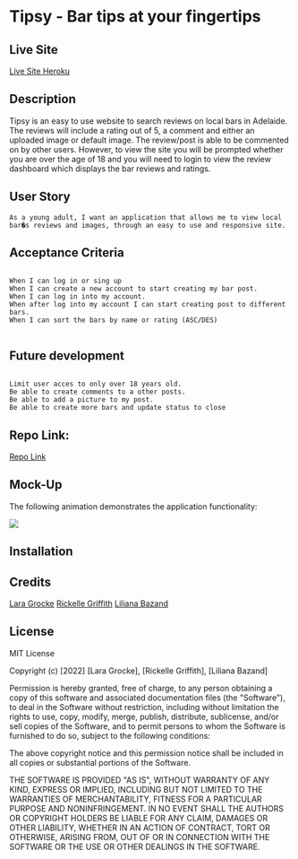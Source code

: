 
# Tipsy - Bar tips at your fingertips

## Live Site
[Live Site Heroku](https://stormy-savannah-14657.herokuapp.com/)




## Description
Tipsy is an easy to use website to search reviews on local bars in Adelaide. The reviews will include a rating out of 5, a comment and either an uploaded image or default image. The review/post is able to be commented on by other users. However, to view the site you will be prompted whether you are over the age of 18 and you will need to login to view the review dashboard which displays the bar reviews and ratings.

## User Story

```
As a young adult, I want an application that allows me to view local bar�s reviews and images, through an easy to use and responsive site.

```


## Acceptance Criteria
```

When I can log in or sing up
When I can create a new account to start creating my bar post.
When I can log in into my account.
When after log into my account I can start creating post to different bars.
When I can sort the bars by name or rating (ASC/DES)


```


## Future development

```

Limit user acces to only over 18 years old.
Be able to create comments to a other posts.
Be able to add a picture to my post.
Be able to create more bars and update status to close

```

## Repo Link:
[Repo Link](https://github.com/lilianaba/project2-GD)



## Mock-Up

The following animation demonstrates the application functionality:

![](./assets/images/Pick%20a%20Pup.gif)


## Installation


## Credits
[Lara Grocke](https://github.com/squrpe) 
[Rickelle Griffith](https://github.com/Ellekcir)
[Liliana Bazand](https://github.com/lilianaba)



## License
MIT License

Copyright (c) [2022] [Lara Grocke], [Rickelle Griffith], [Liliana Bazand]

Permission is hereby granted, free of charge, to any person obtaining a copy
of this software and associated documentation files (the "Software"), to deal
in the Software without restriction, including without limitation the rights
to use, copy, modify, merge, publish, distribute, sublicense, and/or sell
copies of the Software, and to permit persons to whom the Software is
furnished to do so, subject to the following conditions:

The above copyright notice and this permission notice shall be included in all
copies or substantial portions of the Software.

THE SOFTWARE IS PROVIDED "AS IS", WITHOUT WARRANTY OF ANY KIND, EXPRESS OR
IMPLIED, INCLUDING BUT NOT LIMITED TO THE WARRANTIES OF MERCHANTABILITY,
FITNESS FOR A PARTICULAR PURPOSE AND NONINFRINGEMENT. IN NO EVENT SHALL THE
AUTHORS OR COPYRIGHT HOLDERS BE LIABLE FOR ANY CLAIM, DAMAGES OR OTHER
LIABILITY, WHETHER IN AN ACTION OF CONTRACT, TORT OR OTHERWISE, ARISING FROM,
OUT OF OR IN CONNECTION WITH THE SOFTWARE OR THE USE OR OTHER DEALINGS IN THE
SOFTWARE.
